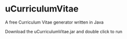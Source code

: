 # uCurriculumVitae
A free Curriculum Vitae generator written in Java

Download the uCurriculumVitae.jar and double click to run
